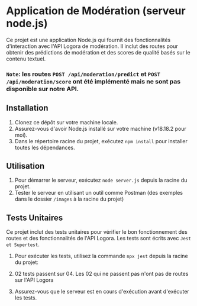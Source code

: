 # Application de Modération (serveur node.js)

Ce projet est une application Node.js qui fournit des fonctionnalités d'interaction avec l'API Logora de modération. Il inclut des routes pour obtenir des prédictions de modération et des scores de qualité basés sur le contenu textuel.

### `Note`: les routes `POST /api/moderation/predict` et `POST /api/moderation/score` ont été implémenté mais ne sont pas disponible sur notre API.

## Installation

1. Clonez ce dépôt sur votre machine locale.
2. Assurez-vous d'avoir Node.js installé sur votre machine (v18.18.2 pour moi).
3. Dans le répertoire racine du projet, exécutez `npm install` pour installer toutes les dépendances.

## Utilisation

1. Pour démarrer le serveur, exécutez `node server.js` depuis la racine du projet.
2. Tester le serveur en utilisant un outil comme Postman (des exemples dans le dossier `/images` à la racine du projet)

## Tests Unitaires

Ce projet inclut des tests unitaires pour vérifier le bon fonctionnement des routes et des fonctionnalités de l'API Logora. Les tests sont écrits avec `Jest et Supertest`.

1. Pour exécuter les tests, utilisez la commande `npx jest` depuis la racine du projet:
2. 02 tests passent sur 04. Les 02 qui ne passent pas n'ont pas de routes sur l'API Logora

3. Assurez-vous que le serveur est en cours d'exécution avant d'exécuter les tests.

